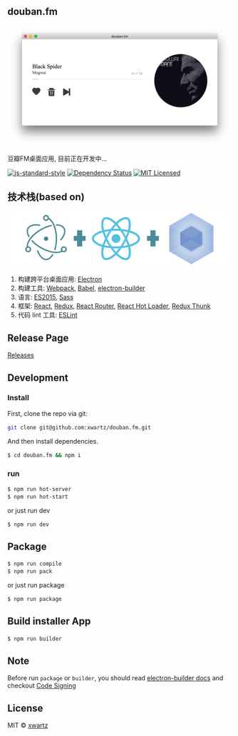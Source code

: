 ## douban.fm
![screen](./screen.png)

豆瓣FM桌面应用, 目前正在开发中...


[![js-standard-style](https://img.shields.io/badge/code%20style-standard-brightgreen.svg?style=flat)](http://standardjs.com/)
[![Dependency Status](https://david-dm.org/xwartz/douban.fm.svg?style=flat-square)](https://david-dm.org/xwartz/douban.fm)
[![MIT Licensed](https://img.shields.io/badge/License-MIT-blue.svg?style=flat)](https://opensource.org/licenses/MIT)

## 技术栈(based on)

![based on](./erb-logo.png)

1. 构建跨平台桌面应用: [Electron](http://electron.atom.io/)
2. 构建工具: [Webpack](http://webpack.github.io/docs/),
[Babel](https://babeljs.io), 
[electron-builder](https://github.com/electron-userland/electron-builder)
3. 语言: [ES2015](https://babeljs.io/docs/learn-es2015/), [Sass](http://sass-lang.com/)
4. 框架: [React](https://facebook.github.io/react/), [Redux](https://github.com/reactjs/redux),
[React Router](https://github.com/reactjs/react-router),
[React Hot Loader](https://github.com/gaearon/react-hot-loader),
[Redux Thunk](https://github.com/gaearon/redux-thunk)
5. 代码 lint 工具: [ESLint](http://eslint.org/)

## Release Page
[Releases](https://github.com/xwartz/douban.fm/releases)

## Development

### Install

First, clone the repo via git:

```bash
git clone git@github.com:xwartz/douban.fm.git
```

And then install dependencies.

```bash
$ cd douban.fm && npm i
```

### run

```bash
$ npm run hot-server
$ npm run hot-start
```

or just run dev

```bash
$ npm run dev
```

## Package

```bash
$ npm run compile
$ npm run pack
```

or just run package

```bash
$ npm run package
```

## Build installer App

```bash
$ npm run builder
```

## Note
Before run `package` or `builder`, you should read [electron-builder docs](https://github.com/electron-userland/electron-builder#readme) and checkout [Code Signing](https://github.com/electron-userland/electron-builder#code-signing)


## License
MIT © [xwartz](https://github.com/xwartz)
